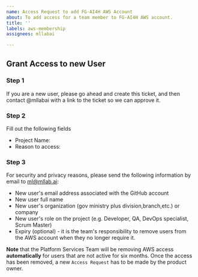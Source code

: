 ```yaml
---
name: Access Request to add FG-AI4H AWS Account
about: To add access for a team member to FG-AI4H AWS account.
title: ''
labels: aws-membership
assignees: mllabai

---
```


## Grant Access to new User

### Step 1

If you are a new user, please go ahead and create this ticket, and then 
contact @mllabai with a link to the ticket so we can approve it.

### Step 2
Fill out the following fields

* Project Name:
* Reason to access:

### Step 3
For security and privacy reasons, please send the following information by email to ml@mllab.ai:

* New user's email address associated with the GitHub account
* New user full name
* New user's organization (gov ministry plus division,branch,etc.) or company
* New user's role on the project (e.g. Developer, QA, DevOps specialist, Scrum Master)
* Expiry (optional) - it is the team's responsibility to remove users from the AWS account when they no longer require it.

**Note** that the Platform Services Team will be removing AWS access **automatically** for users that are not active for six months. Once the access has been removed, a new `Access Request` has to be made by the product owner.
